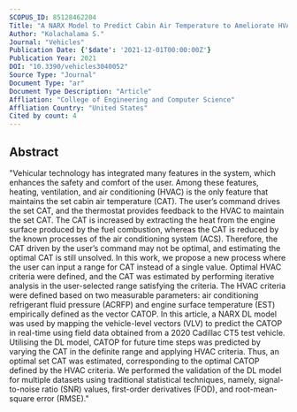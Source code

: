 ```yaml
---
SCOPUS_ID: 85128462204
Title: "A NARX Model to Predict Cabin Air Temperature to Ameliorate HVAC Functionality"
Author: "Kolachalama S."
Journal: "Vehicles"
Publication Date: {'$date': '2021-12-01T00:00:00Z'}
Publication Year: 2021
DOI: "10.3390/vehicles3040052"
Source Type: "Journal"
Document Type: "ar"
Document Type Description: "Article"
Affliation: "College of Engineering and Computer Science"
Affliation Country: "United States"
Cited by count: 4
---
```


## Abstract
"Vehicular technology has integrated many features in the system, which enhances the safety and comfort of the user. Among these features, heating, ventilation, and air conditioning (HVAC) is the only feature that maintains the set cabin air temperature (CAT). The user’s command drives the set CAT, and the thermostat provides feedback to the HVAC to maintain the set CAT. The CAT is increased by extracting the heat from the engine surface produced by the fuel combustion, whereas the CAT is reduced by the known processes of the air conditioning system (ACS). Therefore, the CAT driven by the user’s command may not be optimal, and estimating the optimal CAT is still unsolved. In this work, we propose a new process where the user can input a range for CAT instead of a single value. Optimal HVAC criteria were defined, and the CAT was estimated by performing iterative analysis in the user-selected range satisfying the criteria. The HVAC criteria were defined based on two measurable parameters: air conditioning refrigerant fluid pressure (ACRFP) and engine surface temperature (EST) empirically defined as the vector CATOP. In this article, a NARX DL model was used by mapping the vehicle-level vectors (VLV) to predict the CATOP in real-time using field data obtained from a 2020 Cadillac CT5 test vehicle. Utilising the DL model, CATOP for future time steps was predicted by varying the CAT in the definite range and applying HVAC criteria. Thus, an optimal set CAT was estimated, corresponding to the optimal CATOP defined by the HVAC criteria. We performed the validation of the DL model for multiple datasets using traditional statistical techniques, namely, signal-to-noise ratio (SNR) values, first-order derivatives (FOD), and root-mean-square error (RMSE)."
